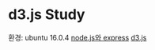 d3.js Study
=============
환경: ubuntu 16.0.4
[node.js와 express](https://github.com/HyeonDKIM/d3.js/blob/master/md/nodejs.md)
[d3.js](https://github.com/HyeonDKIM/d3.js/blob/master/md/d3.md)
